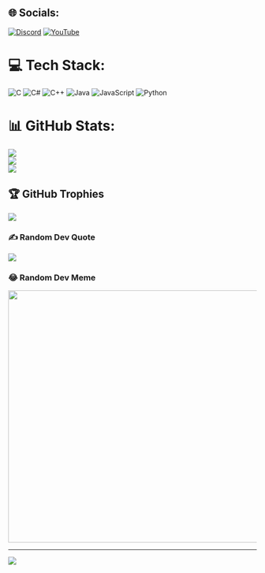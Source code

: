 
## 🌐 Socials:
[![Discord](https://img.shields.io/badge/Discord-%237289DA.svg?logo=discord&logoColor=white)](https://discord.gg/5UABzdP98R) [![YouTube](https://img.shields.io/badge/YouTube-%23FF0000.svg?logo=YouTube&logoColor=white)](https://youtube.com/@UCJlghF1wLxbqgV8_2Uo6_qQ) 

# 💻 Tech Stack:
![C](https://img.shields.io/badge/c-%2300599C.svg?style=for-the-badge&logo=c&logoColor=white) ![C#](https://img.shields.io/badge/c%23-%23239120.svg?style=for-the-badge&logo=c-sharp&logoColor=white) ![C++](https://img.shields.io/badge/c++-%2300599C.svg?style=for-the-badge&logo=c%2B%2B&logoColor=white) ![Java](https://img.shields.io/badge/java-%23ED8B00.svg?style=for-the-badge&logo=java&logoColor=white) ![JavaScript](https://img.shields.io/badge/javascript-%23323330.svg?style=for-the-badge&logo=javascript&logoColor=%23F7DF1E) ![Python](https://img.shields.io/badge/python-3670A0?style=for-the-badge&logo=python&logoColor=ffdd54)
# 📊 GitHub Stats:
![](https://github-readme-stats.vercel.app/api?username=Mugi&theme=dark&hide_border=false&include_all_commits=false&count_private=false)<br/>
![](https://github-readme-streak-stats.herokuapp.com/?user=Mugi&theme=dark&hide_border=false)<br/>
![](https://github-readme-stats.vercel.app/api/top-langs/?username=Mugi&theme=dark&hide_border=false&include_all_commits=false&count_private=false&layout=compact)

## 🏆 GitHub Trophies
![](https://github-profile-trophy.vercel.app/?username=Mugi&theme=radical&no-frame=false&no-bg=true&margin-w=4)

### ✍️ Random Dev Quote
![](https://quotes-github-readme.vercel.app/api?type=horizontal&theme=radical)

### 😂 Random Dev Meme
<img src="https://random-memer.herokuapp.com/" width="512px"/>

---
[![](https://visitcount.itsvg.in/api?id=Mugi&icon=0&color=0)](https://visitcount.itsvg.in)

<!-- Proudly created with GPRM ( https://gprm.itsvg.in ) -->
